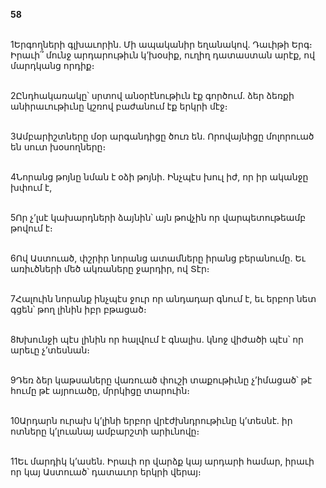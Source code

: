 **58**

\
1Երգողների գլխաւորին. Մի ապականիր եղանակով. Դաւիթի Երգ։ Իրաւի՞ մունջ արդարութիւն կ’խօսիք, ուղիղ դատաստան արէք, ով մարդկանց որդիք։

\
2Ընդհակառակը՝ սրտով անօրէնութիւն էք գործում. ձեր ձեռքի անիրաւութիւնը կշռով բաժանում էք երկրի մէջ։

\
3Ամբարիշտները մօր արգանդիցը ծուռ են. Որովայնիցը մոլորուած են սուտ խօսողները։

\
4Նորանց թոյնը նման է օձի թոյնի. Ինչպէս խուլ իժ, որ իր ականջը խփում է,

\
5Որ չ’լսէ կախարդների ձայնին՝ այն թովչին որ վարպետութեամբ թովում է։

\
6Ով Աստուած, փշրիր նորանց ատամները իրանց բերանումը. Եւ առիւծների մեծ ակռաները ջարդիր, ով Տէր։

\
7Հալուին նորանք ինչպէս ջուր որ անդադար գնում է, եւ երբոր նետ գցեն՝ թող լինին իբր բթացած։

\
8Խխունջի պէս լինին որ հալվում է գնալիս. կնոջ վիժածի պէս՝ որ արեւը չ’տեսնան։

\
9Դեռ ձեր կաթսաները վառուած փուշի տաքութիւնը չ’իմացած՝ թէ հումը թէ այրուածը, մրրկիցը տարուին։

\
10Արդարն ուրախ կ’լինի երբոր վրէժխնդրութիւնը կ’տեսնէ. իր ոտները կ’լուանայ ամբարշտի արիւնովը։

\
11Եւ մարդիկ կ’ասեն. Իրաւի որ վարձք կայ արդարի համար, իրաւի որ կայ Աստուած՝ դատաւոր երկրի վերայ։
